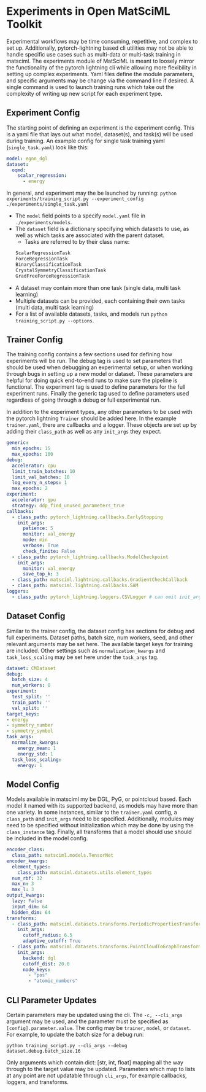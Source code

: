 # Experiments in Open MatSciML Toolkit

Experimental workflows may be time consuming, repetitive, and complex to set up. Additionally, pytorch-lightning based cli utilities may not be able to handle specific use cases such as multi-data or multi-task training in matsciml. The experiments module of MatSciML is meant to loosely mirror the functionality of the pytorch lightning cli while allowing more flexibility in setting up complex experiments. Yaml files define the module parameters, and specific arguments may be change via the command line if desired. A single command is used to launch training runs which take out the complexity of writing up new script for each experiment type.

## Experiment Config
The starting point of defining an experiment is the experiment config. This is a yaml file that lays out what model, dataset(s), and task(s) will be used during training. An example config for single task training yaml (`single_task.yaml`) look like this:
```yaml
model: egnn_dgl
dataset:
  oqmd:
    scalar_regression:
      - energy
```

In general, and experiment may the be launched by running:
`python experiments/training_script.py --experiment_config ./experiments/single_task.yaml`


* The `model` field points to a specify `model.yaml` file in `./experiments/models`.
* The `dataset` field is a dictionary specifying which datasets to use, as well as which tasks are associated with the parent dataset.
    * Tasks are referred to by their class name:
    ```python
    ScalarRegressionTask
    ForceRegressionTask
    BinaryClassificationTask
    CrystalSymmetryClassificationTask
    GradFreeForceRegressionTask
    ```
* A dataset may contain more than one task (single data, multi task learning)
* Multiple datasets can be provided, each containing their own tasks (multi data, multi task learning)
* For a list of available datasets, tasks, and models run `python training_script.py --options`.

## Trainer Config
The training config contains a few sections used for defining how experiments will be run. The debug tag is used to set parameters that should be used when debugging an experimental setup, or when working through bugs in setting up a new model or dataset. These parameters are helpful for doing quick end-to-end runs to make sure the pipeline is functional. The experiment tag is used to define parameters for the full experiment runs. Finally the generic tag used to define parameters used regardless of going through a debug or full experimental run.

In addition to the experiment types, any other parameters to be used with the pytorch lightning `Trainer` should be added here. In the example `trainer.yaml`, there are callbacks and a logger. These objects are set up by adding their `class_path` as well as any `init_args` they expect.
```yaml
generic:
  min_epochs: 15
  max_epochs: 100
debug:
  accelerator: cpu
  limit_train_batches: 10
  limit_val_batches: 10
  log_every_n_steps: 1
  max_epochs: 2
experiment:
  accelerator: gpu
  strategy: ddp_find_unused_parameters_true
callbacks:
  - class_path: pytorch_lightning.callbacks.EarlyStopping
    init_args:
      patience: 5
      monitor: val_energy
      mode: min
      verbose: True
      check_finite: False
  - class_path: pytorch_lightning.callbacks.ModelCheckpoint
    init_args:
      monitor: val_energy
      save_top_k: 3
  - class_path: matsciml.lightning.callbacks.GradientCheckCallback
  - class_path: matsciml.lightning.callbacks.SAM
loggers:
  - class_path: pytorch_lightning.loggers.CSVLogger # can omit init_args['save_dir'] for auto directory
```



## Dataset Config
Similar to the trainer config, the dataset config has sections for debug and full experiments. Dataset paths, batch size, num workers, seed, and other relevant arguments may be set here. The available target keys for training are included. Other settings such as `normalization_kwargs` and `task_loss_scaling` may be set here under the `task_args` tag.
```yaml
dataset: CMDataset
debug:
  batch_size: 4
  num_workers: 0
experiment:
  test_split: ''
  train_path: ''
  val_split: ''
target_keys:
- energy
- symmetry_number
- symmetry_symbol
task_args:
  normalize_kwargs:
    energy_mean: 1
    energy_std: 1
  task_loss_scaling:
    energy: 1
```

## Model Config
Models available in matsciml my be DGL, PyG, or pointcloud based. Each model it named with its supported backend, as models may have more than one variety. In some instances, similar to the `trainer.yaml` config, a `class_path` and `init_args` need to be specified. Additionally, modules may need to be specified without initialization which may be done by using the `class_instance` tag. Finally, all transforms that a model should use should be included in the model config.
```yaml
encoder_class:
  class_path: matsciml.models.TensorNet
encoder_kwargs:
  element_types:
    class_path: matsciml.datasets.utils.element_types
  num_rbf: 32
  max_n: 3
  max_l: 3
output_kwargs:
  lazy: False
  input_dim: 64
  hidden_dim: 64
transforms:
  - class_path: matsciml.datasets.transforms.PeriodicPropertiesTransform
    init_args:
      cutoff_radius: 6.5
      adaptive_cutoff: True
  - class_path: matsciml.datasets.transforms.PointCloudToGraphTransform
    init_args:
      backend: dgl
      cutoff_dist: 20.0
      node_keys:
        - "pos"
        - "atomic_numbers"
```

## CLI Parameter Updates
Certain parameters may be updated using the cli. The `-c, --cli_args` argument may be used, and the parameter must be specified as `[config].parameter.value`. The config may be `trainer`, `model`, or `dataset`. For example, to update the batch size for a debug run:

`python training_script.py --cli_args --debug dataset.debug.batch_size.16`

 Only arguments which contain dict: [str, int, float] mapping all the way through to the target value may be updated. Parameters which map to lists at any point are not updatable through `cli_args`, for example callbacks, loggers, and transforms.

